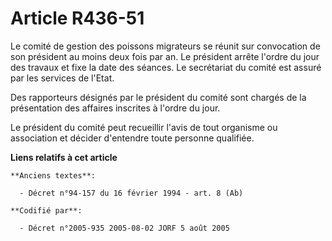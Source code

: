# Article R436-51

Le comité de gestion des poissons migrateurs se réunit sur convocation de son président au moins deux fois par an. Le
président arrête l'ordre du jour des travaux et fixe la date des séances. Le secrétariat du comité est assuré par les
services de l'Etat.

Des rapporteurs désignés par le président du comité sont chargés de la présentation des affaires inscrites à l'ordre du jour.

Le président du comité peut recueillir l'avis de tout organisme ou association et décider d'entendre toute personne
qualifiée.

**Liens relatifs à cet article**

	**Anciens textes**:

	  - Décret n°94-157 du 16 février 1994 - art. 8 (Ab)

	**Codifié par**:

	  - Décret n°2005-935 2005-08-02 JORF 5 août 2005
